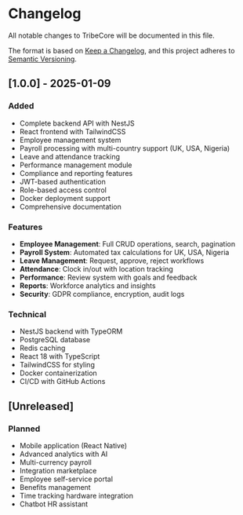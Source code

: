 # Changelog

All notable changes to TribeCore will be documented in this file.

The format is based on [Keep a Changelog](https://keepachangelog.com/en/1.0.0/),
and this project adheres to [Semantic Versioning](https://semver.org/spec/v2.0.0.html).

## [1.0.0] - 2025-01-09

### Added
- Complete backend API with NestJS
- React frontend with TailwindCSS
- Employee management system
- Payroll processing with multi-country support (UK, USA, Nigeria)
- Leave and attendance tracking
- Performance management module
- Compliance and reporting features
- JWT-based authentication
- Role-based access control
- Docker deployment support
- Comprehensive documentation

### Features
- **Employee Management**: Full CRUD operations, search, pagination
- **Payroll System**: Automated tax calculations for UK, USA, Nigeria
- **Leave Management**: Request, approve, reject workflows
- **Attendance**: Clock in/out with location tracking
- **Performance**: Review system with goals and feedback
- **Reports**: Workforce analytics and insights
- **Security**: GDPR compliance, encryption, audit logs

### Technical
- NestJS backend with TypeORM
- PostgreSQL database
- Redis caching
- React 18 with TypeScript
- TailwindCSS for styling
- Docker containerization
- CI/CD with GitHub Actions

## [Unreleased]

### Planned
- Mobile application (React Native)
- Advanced analytics with AI
- Multi-currency payroll
- Integration marketplace
- Employee self-service portal
- Benefits management
- Time tracking hardware integration
- Chatbot HR assistant
